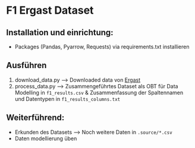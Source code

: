 # F1 Ergast Dataset 
## Installation und einrichtung:
- Packages (Pandas, Pyarrow, Requests) via requirements.txt installieren

## Ausführen
1. download_data.py --> Downloaded data von [Ergast](https://ergast.com/mrd)
2. process_data.py --> Zusammengeführtes Dataset als OBT für Data Modelling in `f1_results.csv` & Zusammenfassung der Spaltennamen und Datentypen in `f1_results_columns.txt`

## Weiterführend:
- Erkunden des Datasets --> Noch weitere Daten in `.source/*.csv`
- Daten modellierung üben

